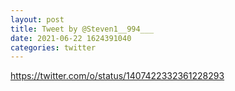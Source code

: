 ```yaml
--- 
layout: post 
title: Tweet by @Steven1__994___ 
date: 2021-06-22 1624391040 
categories: twitter 
--- 
```

https://twitter.com/o/status/1407422332361228293